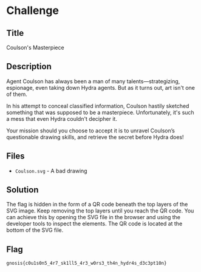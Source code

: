 # Challenge

## Title

Coulson's Masterpiece

## Description

Agent Coulson has always been a man of many talents—strategizing, espionage, even taking down Hydra agents. But as it turns out, art isn't one of them.

In his attempt to conceal classified information, Coulson hastily sketched something that was supposed to be a masterpiece. Unfortunately, it's such a mess that even Hydra couldn't decipher it.

Your mission should you choose to accept it is to unravel Coulson’s questionable drawing skills, and retrieve the secret before Hydra does!

## Files

- `Coulson.svg` - A bad drawing

## Solution

The flag is hidden in the form of a QR code beneath the top layers of the SVG image. Keep removing the top layers until you reach the QR code. You can achieve this by opening the SVG file in the browser and using the developer tools to inspect the elements. The QR code is located at the bottom of the SVG file.

## Flag

```text
gnosis{c0u1s0n5_4r7_sk1ll5_4r3_w0rs3_th4n_hydr4s_d3c3pt10n} 
```
